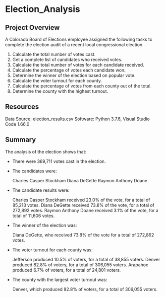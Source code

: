 # Election_Analysis
## Project Overview
A Colorado Board of Elections employee assigned the following tasks to complete the election audit of a recent local congressional election.

1. Calculate the total number of votes cast.
2. Get a complete list of candidates who received votes.
3. Calculate the total number of votes for each candidate received.
4. Calculate the percentage of votes each candidate won.
5. Determine the winner of the election based on popular vote.
6. Calculate the voter turnout for each county.
7. Calculate the percentage of votes from each county out of the total.
8. Determine the county with the highest turnout.

## Resources
Data Source: election_results.csv
Software: Python 3.7.6, Visual Studio Code 1.66.0

## Summary
The analysis of the election shows that:

- There were 369,711 votes cast in the election.

- The candidates were:

    Charles Casper Stockham
    Diana DeGette
    Raymon Anthony Doane

- The candidate results were:

    Charles Casper Stockham received 23.0% of the vote, for a total of 85,213 votes.
    Diana DeGette received 73.8% of the vote, for a total of 272,892 votes.
    Raymon Anthony Doane received 3.1% of the vote, for a total of 11,606 votes.

- The winner of the election was:

    Diana DeGette, who received 73.8% of the vote for a total of 272,892 votes.

- The voter turnout for each county was:

    Jefferson produced 10.5% of voters, for a total of 38,855 voters.
    Denver produced 82.8% of voters, for a total of 306,055 voters.
    Arapahoe produced 6.7% of voters, for a total of 24,801 voters.

- The county with the largest voter turnout was:

    Denver, which produced 82.8% of voters, for a total of 306,055 voters.


